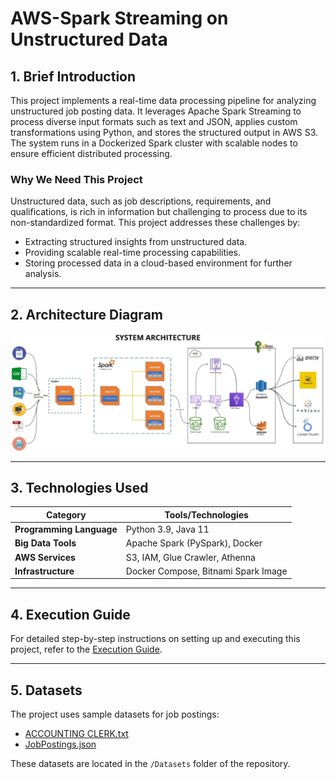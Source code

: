 # AWS-Spark Streaming on Unstructured Data

## 1. Brief Introduction
This project implements a real-time data processing pipeline for analyzing unstructured job posting data. It leverages Apache Spark Streaming to process diverse input formats such as text and JSON, applies custom transformations using Python, and stores the structured output in AWS S3. The system runs in a Dockerized Spark cluster with scalable nodes to ensure efficient distributed processing.

### **Why We Need This Project**
Unstructured data, such as job descriptions, requirements, and qualifications, is rich in information but challenging to process due to its non-standardized format. This project addresses these challenges by:
- Extracting structured insights from unstructured data.
- Providing scalable real-time processing capabilities.
- Storing processed data in a cloud-based environment for further analysis.

---

## 2. Architecture Diagram
![Architecture Diagram](https://github.com/SahilPatil2103/AWS-Spark-Streaming-on-Unstructured-Data/blob/main/Architecture%20Diagram.png)


---

## 3. Technologies Used
| **Category**           | **Tools/Technologies**                          |
|-------------------------|------------------------------------------------|
| **Programming Language** | Python 3.9, Java 11                           |
| **Big Data Tools**       | Apache Spark (PySpark), Docker |
| **AWS Services**         | S3, IAM, Glue Crawler, Athenna  |
| **Infrastructure**       | Docker Compose, Bitnami Spark Image           |

---

## 4. Execution Guide
For detailed step-by-step instructions on setting up and executing this project, refer to the [Execution Guide](EXECUTION_GUIDE.md).

---

## 5. Datasets
The project uses sample datasets for job postings:
- [ACCOUNTING CLERK.txt](https://github.com/SahilPatil2103/AWS-Spark-Streaming-on-Unstructured-Data/blob/main/Datasets/ACCOUNTING%20CLERK.txt)
- [JobPostings.json](https://github.com/SahilPatil2103/AWS-Spark-Streaming-on-Unstructured-Data/blob/main/Datasets/JobPostings.json)

These datasets are located in the `/Datasets` folder of the repository.
